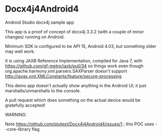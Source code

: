 # Docx4j4Android4
Android Studio docx4j sample app

This app is a proof of concept of docx4j 3.3.2 (with a couple of minor changes) running on Android.

Minimum SDK is configured to be API 15, Android 4.03, but something older may well work.

It is using JAXB Reference Implementation, compiled for Java 7, with https://github.com/gf-metro/jaxb/pull/34 so things work even though org.apache.harmony.xml.parsers.SAXParser doesn't support http://javax.xml.XMLConstants/feature/secure-processing

This demo app doesn't actually show anything in the Android UI; it just marshalls/unmarshalls to the console.

A pull request which does something on the actual device would be gratefully accepted!

WARNING:

Note https://github.com/plutext/Docx4j4Android4/issues/1 ; this POC uses --core-library flag
